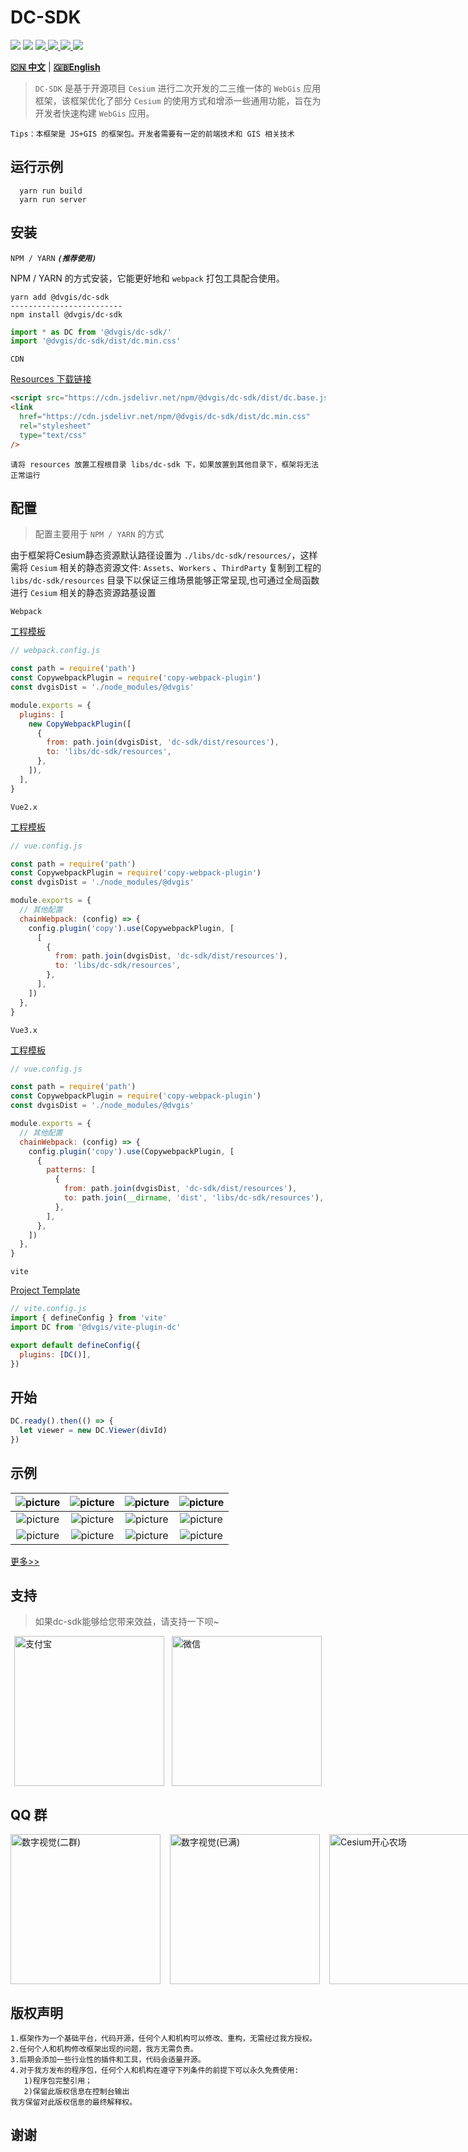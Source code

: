 # DC-SDK

<p>
<img src="https://img.shields.io/github/actions/workflow/status/dvgis/dc-sdk/build.yml"/>
<img src="https://img.shields.io/badge/license-Apache%202-blue"/>
<a href="https://www.npmjs.com/package/@dvgis/dc-sdk" target="_blank">
 <img src="https://img.shields.io/npm/v/@dvgis/dc-sdk?color=orange&logo=npm" />
</a>
<a href="https://www.npmjs.com/package/@dvgis/dc-sdk" target="_blank">
 <img src="https://img.shields.io/npm/dt/@dvgis/dc-sdk?logo=npm"/>
</a>
<a href="https://resource.dvgis.cn/dc-docs/zh/" target="_blank">
 <img src="https://img.shields.io/badge/docs-online-yellow.svg"/>
</a>
<a href="http://dc.dvgis.cn" target="_blank">
 <img src="https://img.shields.io/badge/demo-online-red.svg"/>
</a>
</p>

[**🇨🇳 中文**](./README_zh.md) | [**🇬🇧English**](./README.md)

> `DC-SDK` 是基于开源项目 `Cesium` 进行二次开发的二三维一体的 `WebGis` 应用框架，该框架优化了部分 `Cesium` 的使用方式和增添一些通用功能，旨在为开发者快速构建 `WebGis` 应用。

```warning
Tips：本框架是 JS+GIS 的框架包。开发者需要有一定的前端技术和 GIS 相关技术
```

## 运行示例

```shell
  yarn run build
  yarn run server
```

## 安装

`NPM / YARN` **_`(推荐使用)`_**

NPM / YARN 的方式安装，它能更好地和 `webpack` 打包工具配合使用。

```shell
yarn add @dvgis/dc-sdk
-------------------------
npm install @dvgis/dc-sdk
```

```js
import * as DC from '@dvgis/dc-sdk/' 
import '@dvgis/dc-sdk/dist/dc.min.css' 
```

`CDN`

[Resources 下载链接](https://github.com/dvgis/dc-sdk/releases)

```html
<script src="https://cdn.jsdelivr.net/npm/@dvgis/dc-sdk/dist/dc.base.js"></script>
<link
  href="https://cdn.jsdelivr.net/npm/@dvgis/dc-sdk/dist/dc.min.css"
  rel="stylesheet"
  type="text/css"
/>
```

```
请将 resources 放置工程根目录 libs/dc-sdk 下，如果放置到其他目录下，框架将无法正常运行
```

## 配置

> 配置主要用于 `NPM / YARN` 的方式

由于框架将Cesium静态资源默认路径设置为 `./libs/dc-sdk/resources/`，这样需将 `Cesium` 相关的静态资源文件: `Assets`、`Workers` 、`ThirdParty` 复制到工程的 `libs/dc-sdk/resources` 目录下以保证三维场景能够正常呈现,也可通过全局函数进行 `Cesium` 相关的静态资源路基设置

`Webpack`

[工程模板](https://github.com/cavencj/dc-vue-app)

```js
// webpack.config.js

const path = require('path')
const CopywebpackPlugin = require('copy-webpack-plugin')
const dvgisDist = './node_modules/@dvgis'

module.exports = {
  plugins: [
    new CopyWebpackPlugin([
      {
        from: path.join(dvgisDist, 'dc-sdk/dist/resources'),
        to: 'libs/dc-sdk/resources',
      },
    ]),
  ],
}
```

`Vue2.x`

[工程模板](https://github.com/dvgis/dc-vue)

```js
// vue.config.js

const path = require('path')
const CopywebpackPlugin = require('copy-webpack-plugin')
const dvgisDist = './node_modules/@dvgis'

module.exports = {
  // 其他配置
  chainWebpack: (config) => {
    config.plugin('copy').use(CopywebpackPlugin, [
      [
        {
          from: path.join(dvgisDist, 'dc-sdk/dist/resources'),
          to: 'libs/dc-sdk/resources',
        },
      ],
    ])
  },
}
```

`Vue3.x`

[工程模板](https://github.com/dvgis/dc-vue-next)

```js
// vue.config.js

const path = require('path')
const CopywebpackPlugin = require('copy-webpack-plugin')
const dvgisDist = './node_modules/@dvgis'

module.exports = {
  // 其他配置
  chainWebpack: (config) => {
    config.plugin('copy').use(CopywebpackPlugin, [
      {
        patterns: [
          {
            from: path.join(dvgisDist, 'dc-sdk/dist/resources'),
            to: path.join(__dirname, 'dist', 'libs/dc-sdk/resources'),
          },
        ],
      },
    ])
  },
}
```

`vite`

[Project Template](https://github.com/dvgis/dc-vite)

```js
// vite.config.js
import { defineConfig } from 'vite'
import DC from '@dvgis/vite-plugin-dc'

export default defineConfig({
  plugins: [DC()],
})
```

## 开始

```js
DC.ready().then(() => {
  let viewer = new DC.Viewer(divId)
})
```

## 示例

|           ![picture](https://dc.dvgis.cn/examples/previews/baselayer/online/baidu.png)           |     ![picture](http://dc.dvgis.cn/examples/previews/baselayer/online/tdt.png)      |     ![picture](http://dc.dvgis.cn/examples/previews/baselayer/online/arcgis.png?v=3)     |        ![picture](http://dc.dvgis.cn/examples/previews/mini-scene/china.gif)         |
|:------------------------------------------------------------------------------------------------:|:----------------------------------------------------------------------------------:|:----------------------------------------------------------------------------------------:|:------------------------------------------------------------------------------------:|
|               ![picture](http://dc.dvgis.cn/examples/previews/mini-scene/dfmz.gif)               |    ![picture](http://dc.dvgis.cn/examples/previews/mini-scene/factory.gif)     |        ![picture](http://dc.dvgis.cn/examples/previews/layer/cluster_circle.gif)         | ![picture](http://dc.dvgis.cn/examples/previews/model/3dtiles/shp_custom_shader.gif) |
|        ![picture](http://dc.dvgis.cn/examples/previews/overlay/polyline/image_trail.gif)         | ![picture](http://dc.dvgis.cn/examples/previews/overlay/others/wall_trail.gif) |       ![picture](http://dc.dvgis.cn/examples/previews/overlay/primitive/water.gif)       |      ![picture](http://dc.dvgis.cn/examples/previews/scene-ext/tools/plot.png)       |


[更多>>](http://dc.dvgis.cn/#/examples)


## 支持

> 如果dc-sdk能够给您带来效益，请支持一下呗~

<p style='display: flex;justify-content:space-around'>
<img src="https://resource.dvgis.cn/assets/images/zfb.png" title="支付宝" width="240px" height="240px" />
<img src="https://resource.dvgis.cn/assets/images/wx.png" title="微信"  width="240px" height="240px" />
</p>




## QQ 群

<p style='display: flex;justify-content:space-between'>
<img src="https://resource.dvgis.cn/assets/images/q3.png" title="数字视觉(二群)" width="240px" height="240px" style='margin-right: 15px'/>
<img src="https://resource.dvgis.cn/assets/images/q1.png" title="数字视觉(已满)"  width="240px" height="240px" style='margin-right: 15px'/>
<img src="https://resource.dvgis.cn/assets/images/q2.png" title="Cesium开心农场"  width="240px" height="240px"/>
</p>

## 版权声明

```warning
1.框架作为一个基础平台，代码开源，任何个人和机构可以修改、重构，无需经过我方授权。
2.任何个人和机构修改框架出现的问题，我方无需负责。
3.后期会添加一些行业性的插件和工具，代码会适量开源。
4.对于我方发布的程序包，任何个人和机构在遵守下列条件的前提下可以永久免费使用:
   1)程序包完整引用；
   2)保留此版权信息在控制台输出
我方保留对此版权信息的最终解释权。
```

## 谢谢
